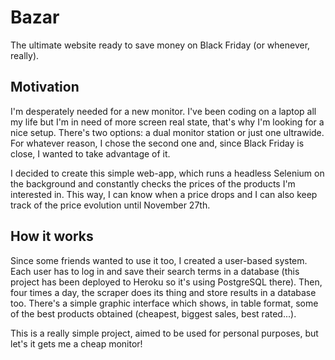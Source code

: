 # Bazar
The ultimate website ready to save money on Black Friday (or whenever, really).

## Motivation
I'm desperately needed for a new monitor. I've been coding on a laptop all my life but I'm in need of more screen real state, that's why I'm looking for a nice setup. There's two options: a dual monitor station or just one ultrawide. For whatever reason, I chose the second one and, since Black Friday is close, I wanted to take advantage of it.

I decided to create this simple web-app, which runs a headless Selenium on the background and constantly checks the prices of the products I'm interested in. This way, I can know when a price drops and I can also keep track of the price evolution until November 27th.

## How it works
Since some friends wanted to use it too, I created a user-based system. Each user has to log in and save their search terms in a database (this project has been deployed to Heroku so it's using PostgreSQL there). Then, four times a day, the scraper does its thing and store results in a database too. 
There's a simple graphic interface which shows, in table format, some of the best products obtained (cheapest, biggest sales, best rated...).

This is a really simple project, aimed to be used for personal purposes, but let's it gets me a cheap monitor!
